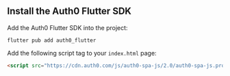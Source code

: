 <!-- markdownlint-disable MD002 MD041 -->

## Install the Auth0 Flutter SDK

Add the Auth0 Flutter SDK into the project:

```shell
flutter pub add auth0_flutter
```

Add the following script tag to your `index.html` page:

```html
<script src="https://cdn.auth0.com/js/auth0-spa-js/2.0/auth0-spa-js.production.js" defer></script>
```